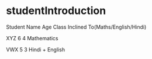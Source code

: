 # studentIntroduction

Student Name      Age     Class     Inclined To(Maths/English/Hindi)

XYZ               6         4         Mathematics


VWX               5         3         Hindi + English
